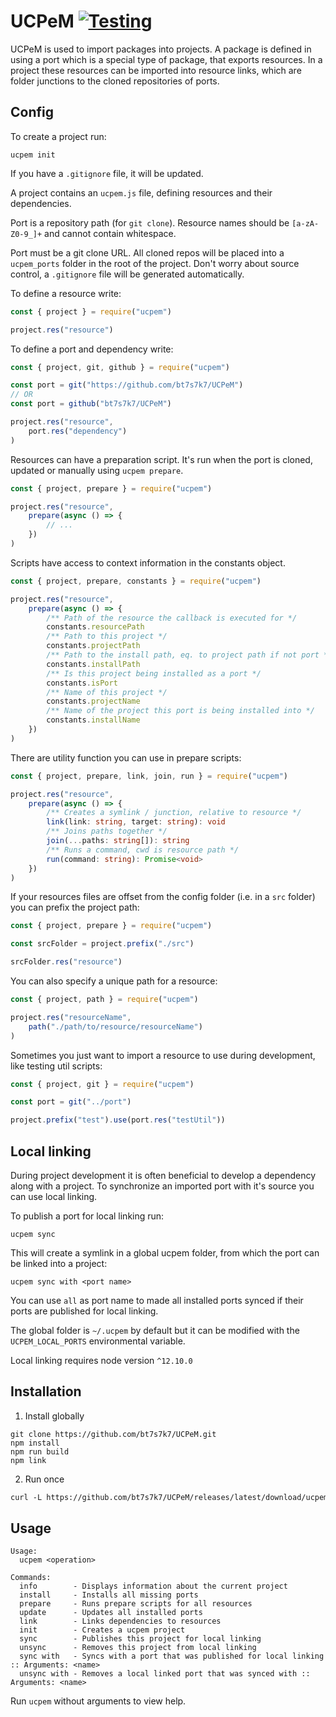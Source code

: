 # UCPeM [![Testing](https://github.com/bt7s7k7/UCPeM/workflows/Testing/badge.svg)](https://github.com/bt7s7k7/UCPeM/actions?query=workflow%3ATesting)
UCPeM is used to import packages into projects. A package is defined in using a port which is a special type of package, that exports resources. In a project these resources can be imported into resource links, which are folder junctions to the cloned repositories of ports. 

## Config
To create a project run: 
```
ucpem init
```
If you have a `.gitignore` file, it will be updated.

A project contains an `ucpem.js` file, defining resources and their dependencies. 

Port is a repository path (for `git clone`). Resource names should be `[a-zA-Z0-9_]+` and cannot contain whitespace.

Port must be a git clone URL. All cloned repos will be placed into a `ucpem_ports` folder in the root of the project. Don't worry about source control, a `.gitignore` file will be generated automatically.

To define a resource write:
```js
const { project } = require("ucpem")

project.res("resource")
```

To define a port and dependency write:
```js
const { project, git, github } = require("ucpem")

const port = git("https://github.com/bt7s7k7/UCPeM")
// OR
const port = github("bt7s7k7/UCPeM")

project.res("resource",
    port.res("dependency")
)
```

Resources can have a preparation script. It's run when the port is cloned, updated or manually using `ucpem prepare`. 
```js
const { project, prepare } = require("ucpem")

project.res("resource",
    prepare(async () => {
        // ...
    })
)
```

Scripts have access to context information in the constants object.
```js
const { project, prepare, constants } = require("ucpem")

project.res("resource",
    prepare(async () => {
        /** Path of the resource the callback is executed for */
        constants.resourcePath
        /** Path to this project */
        constants.projectPath
        /** Path to the install path, eq. to project path if not port */
        constants.installPath
        /** Is this project being installed as a port */
        constants.isPort
        /** Name of this project */
        constants.projectName
        /** Name of the project this port is being installed into */
        constants.installName
    })
)
```

There are utility function you can use in prepare scripts:
```ts
const { project, prepare, link, join, run } = require("ucpem")

project.res("resource",
    prepare(async () => {
        /** Creates a symlink / junction, relative to resource */
        link(link: string, target: string): void
        /** Joins paths together */
        join(...paths: string[]): string
        /** Runs a command, cwd is resource path */
        run(command: string): Promise<void>
    })
)
```

If your resources files are offset from the config folder (i.e. in a `src` folder) you can prefix the project path:
```js
const { project, prepare } = require("ucpem")

const srcFolder = project.prefix("./src")

srcFolder.res("resource")
```

You can also specify a unique path for a resource:
```js
const { project, path } = require("ucpem")

project.res("resourceName",
    path("./path/to/resource/resourceName")
)
```

Sometimes you just want to import a resource to use during development, like testing util scripts:
```js
const { project, git } = require("ucpem")

const port = git("../port")

project.prefix("test").use(port.res("testUtil"))
```

## Local linking
During project development it is often beneficial to develop a dependency along with a project. To synchronize an imported port with it's source you can use local linking.

To publish a port for local linking run:
```
ucpem sync
```
This will create a symlink in a global ucpem folder, from which the port can be linked into a project:
```
ucpem sync with <port name>
```
You can use `all` as port name to made all installed ports synced if their ports are published for local linking.

The global folder is `~/.ucpem` by default but it can be modified with the `UCPEM_LOCAL_PORTS` environmental variable.

Local linking requires node version `^12.10.0`

## Installation
1. Install globally
```
git clone https://github.com/bt7s7k7/UCPeM.git
npm install
npm run build
npm link
```
2. Run once
```html
curl -L https://github.com/bt7s7k7/UCPeM/releases/latest/download/ucpem.js | node - <arguments>
```
## Usage
```
Usage:
  ucpem <operation>

Commands:
  info        - Displays information about the current project
  install     - Installs all missing ports
  prepare     - Runs prepare scripts for all resources
  update      - Updates all installed ports
  link        - Links dependencies to resources
  init        - Creates a ucpem project
  sync        - Publishes this project for local linking
  unsync      - Removes this project from local linking
  sync with   - Syncs with a port that was published for local linking :: Arguments: <name>
  unsync with - Removes a local linked port that was synced with :: Arguments: <name>
```
Run `ucpem` without arguments to view help.